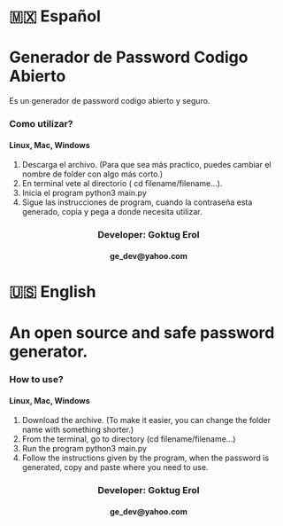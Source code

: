# 🇲🇽 Español   
# Generador de Password Codigo Abierto 
Es un generador de password codigo abierto y seguro.

<h3> Como utilizar? </h3>
<h4> Linux, Mac, Windows </h4>

1) Descarga el archivo. (Para que sea más practico, puedes cambiar el nombre de folder con algo más corto.)
2) En terminal vete al directorio ( cd filename/filename...).
3) Inicia el program 
        python3 main.py
4) Sigue las instrucciones de program, cuando la contraseña esta generado, copia y pega a donde necesita utilizar.

<h3 align=center> 
Developer: Goktug Erol </h4>
<h4 align=center>
ge_dev@yahoo.com </h4>

# 🇺🇸 English
# An open source and safe password generator.

<h3> How to use? </h3>
<h4> Linux, Mac, Windows </h4>

1) Download the archive. (To make it easier, you can change the folder name with something shorter.)
2) From the terminal, go to directory (cd filename/filename...)
3) Run the program
        python3 main.py
4) Follow the instructions given by the program, when the password is generated, copy and paste where you need to use.

<h3 align=center> 
Developer: Goktug Erol </h4>
<h4 align=center>
ge_dev@yahoo.com </h4>
